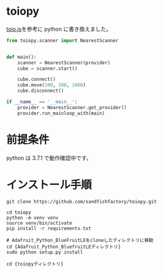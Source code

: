 # toiopy

[toio.js](https://github.com/toio/toio.js)を参考に python に書き換えました。

```python
from toiopy.scanner import NearestScanner


def main():
    scanner = NearestScanner(provider)
    cube = scanner.start()

    cube.connect()
    cube.move(100, 100, 1000)
    cube.disconnect()

if __name__ == '__main__':
    provider = NearestScanner.get_provider()
    provider.run_mainloop_with(main)

```

# 前提条件

python は 3.7.1 で動作確認中です。

# インストール手順

```
git clone https://github.com/sandfishfactory/toiopy.git

cd toiopy
python -m venv venv
source venv/bin/activate
pip install -r requirements.txt

# Adafruit_Python_BlueFruitLEをcloneしたディレクトリに移動
cd {Adafruit_Python_BluefruitLEディレクトリ}
sudo python setup.py install

cd {toiopyディレクトリ}
```
